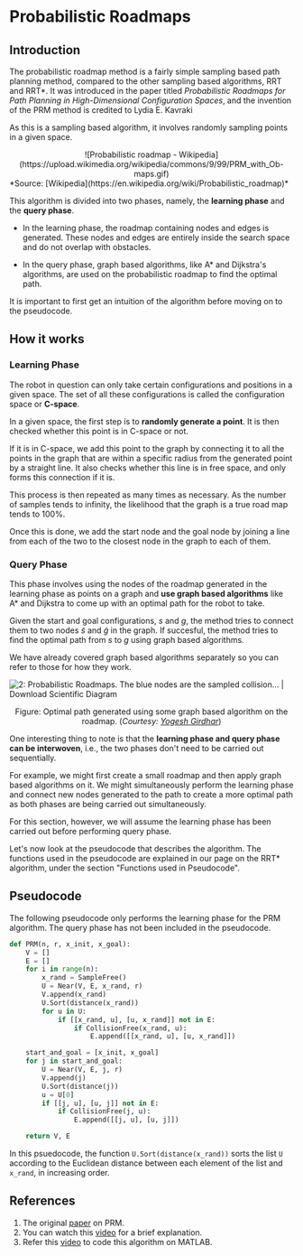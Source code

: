 # Probabilistic Roadmaps

## Introduction

The probabilistic roadmap method is a fairly simple sampling based path planning method, compared to the other sampling based algorithms, RRT and RRT\*. It was introduced in the paper titled *Probabilistic Roadmaps for Path Planning in High-Dimensional Configuration Spaces*, and the invention of the PRM method is credited to Lydia E. Kavraki

As this is a sampling based algorithm, it involves randomly sampling points in a given space.

<center>![Probabilistic roadmap - Wikipedia](https://upload.wikimedia.org/wikipedia/commons/9/99/PRM_with_Ob-maps.gif)</center>
*Source: [Wikipedia](https://en.wikipedia.org/wiki/Probabilistic_roadmap)*

This algorithm is divided into two phases, namely, the **learning phase** and the **query phase**.

- In the learning phase, the roadmap containing nodes and edges is generated. These nodes and edges are entirely inside the search space and do not overlap with obstacles.

- In the query phase, graph based algorithms, like A* and Dijkstra's algorithms, are used on the probabilistic roadmap to find the optimal path.

It is important to first get an intuition of the algorithm before moving on to the pseudocode.
&nbsp;

## How it works

### Learning Phase

The robot in question can only take certain configurations and positions in a given space. The set of all these configurations is called the configuration space or **C-space**.

In a given space, the first step is to **randomly generate a point**. It is then checked whether this point is in C-space or not.

If it is in C-space, we add this point to the graph by connecting it to all the points in the graph that are within a specific radius from the generated point by a straight line. It also checks whether this line is in free space, and only forms this connection if it is.

This process is then repeated as many times as necessary. As the number of samples tends to infinity, the likelihood that the graph is a true road map tends to 100%.

Once this is done, we add the start node and the goal node by joining a line from each of the two to the closest node in the graph to each of them.
&nbsp;

### Query Phase

This phase involves using the nodes of the roadmap generated in the learning phase as points on a graph and **use graph based algorithms** like A* and Dijkstra to come up with an optimal path for the robot to take.

Given the start and goal configurations, $s$ and $g$, the method tries to connect them to two nodes $\tilde{s}$ and $\tilde{g}$ in the graph. If succesful, the method tries to find the optimal path from $s$ to $g$ using graph based algorithms.

We have already covered graph based algorithms separately so you can refer to those for how they work.

![2: Probabilistic Roadmaps. The blue nodes are the sampled collision... |  Download Scientific Diagram](https://www.researchgate.net/profile/Yogesh-Girdhar/publication/266338011/figure/fig3/AS:667811798065152@1536230148021/Probabilistic-Roadmaps-The-blue-nodes-are-the-sampled-collision-free-configurations.png)<center>Figure: Optimal path generated using some graph based algorithm on the roadmap. (*Courtesy: [Yogesh Girdhar](https://www.researchgate.net/profile/Yogesh-Girdhar)*)</center>

One interesting thing to note is that the **learning phase and query phase can be interwoven**, i.e., the two phases don't need to be carried out sequentially.

For example, we might first create a small roadmap and then apply graph based algorithms on it. We might simultaneously perform the learning phase and connect new nodes generated to the path to create a more optimal path as both phases are being carried out simultaneously.

For this section, however, we will assume the learning phase has been carried out before performing query phase.

Let's now look at the pseudocode that describes the algorithm. The functions used in the pseudocode are explained in our page on the RRT\* algorithm, under the section "Functions used in Pseudocode".
&nbsp;

## Pseudocode

The following pseudocode only performs the learning phase for the PRM algorithm. The query phase has not been included in the pseudocode.

```python
def PRM(n, r, x_init, x_goal):
	V = []
	E = []
	for i in range(n):
		x_rand = SampleFree()
		U = Near(V, E, x_rand, r)
		V.append(x_rand)
		U.Sort(distance(x_rand))
		for u in U:
			if [[x_rand, u], [u, x_rand]] not in E:
				if CollisionFree(x_rand, u):
					E.append([[x_rand, u], [u, x_rand]])

	start_and_goal = [x_init, x_goal]
	for j in start_and_goal:
		U = Near(V, E, j, r)
		V.append(j)
		U.Sort(distance(j))
		u = U[0]
		if [[j, u], [u, j]] not in E:
			if CollisionFree(j, u):
				E.append([[j, u], [u, j]])

	return V, E
```

In this psuedocode, the function `U.Sort(distance(x_rand))` sorts the list `U` according to the Euclidean distance between each element of the list and `x_rand`, in increasing order.
&nbsp;

## References
1. The original [paper](https://www.researchgate.net/publication/3298646_Probabilistic_Roadmaps_for_Path_Planning_in_High-Dimensional_Configuration_Spaces) on PRM.
2. You can watch this [video](https://www.youtube.com/watch?v=rKe6HO8LDu0) for a brief explanation.
3. Refer this [video](https://www.youtube.com/watch?v=ujvgJzgZ9xg) to code this algorithm on MATLAB.
